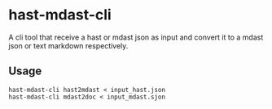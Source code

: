 # hast-mdast-cli
A cli tool that receive a hast or mdast json as input and convert it to a mdast json or text markdown respectively.

## Usage
```
hast-mdast-cli hast2mdast < input_hast.json
hast-mdast-cli mdast2doc < input_mdast.sjon

